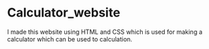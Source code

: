 # Calculator_website
I made this website using HTML and CSS which is used for making a calculator which can be used to calculation.
